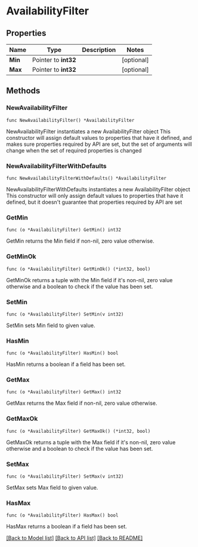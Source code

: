 # AvailabilityFilter

## Properties

Name | Type | Description | Notes
------------ | ------------- | ------------- | -------------
**Min** | Pointer to **int32** |  | [optional] 
**Max** | Pointer to **int32** |  | [optional] 

## Methods

### NewAvailabilityFilter

`func NewAvailabilityFilter() *AvailabilityFilter`

NewAvailabilityFilter instantiates a new AvailabilityFilter object
This constructor will assign default values to properties that have it defined,
and makes sure properties required by API are set, but the set of arguments
will change when the set of required properties is changed

### NewAvailabilityFilterWithDefaults

`func NewAvailabilityFilterWithDefaults() *AvailabilityFilter`

NewAvailabilityFilterWithDefaults instantiates a new AvailabilityFilter object
This constructor will only assign default values to properties that have it defined,
but it doesn't guarantee that properties required by API are set

### GetMin

`func (o *AvailabilityFilter) GetMin() int32`

GetMin returns the Min field if non-nil, zero value otherwise.

### GetMinOk

`func (o *AvailabilityFilter) GetMinOk() (*int32, bool)`

GetMinOk returns a tuple with the Min field if it's non-nil, zero value otherwise
and a boolean to check if the value has been set.

### SetMin

`func (o *AvailabilityFilter) SetMin(v int32)`

SetMin sets Min field to given value.

### HasMin

`func (o *AvailabilityFilter) HasMin() bool`

HasMin returns a boolean if a field has been set.

### GetMax

`func (o *AvailabilityFilter) GetMax() int32`

GetMax returns the Max field if non-nil, zero value otherwise.

### GetMaxOk

`func (o *AvailabilityFilter) GetMaxOk() (*int32, bool)`

GetMaxOk returns a tuple with the Max field if it's non-nil, zero value otherwise
and a boolean to check if the value has been set.

### SetMax

`func (o *AvailabilityFilter) SetMax(v int32)`

SetMax sets Max field to given value.

### HasMax

`func (o *AvailabilityFilter) HasMax() bool`

HasMax returns a boolean if a field has been set.


[[Back to Model list]](../README.md#documentation-for-models) [[Back to API list]](../README.md#documentation-for-api-endpoints) [[Back to README]](../README.md)


